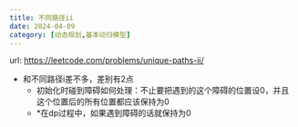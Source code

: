 ```yaml
---
title: 不同路径ii
date: 2024-04-09
category: [动态规划,基本动归模型]
---
```


url: https://leetcode.com/problems/unique-paths-ii/



- 和不同路径i差不多，差别有2点
  - 初始化时碰到障碍如何处理：不止要把遇到的这个障碍的位置设0，并且这个位置后的所有位置都应该保持为0
  - *在dp过程中，如果遇到障碍的话就保持为0